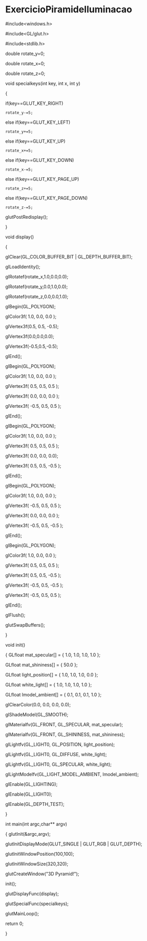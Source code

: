 # ExercicioPiramideIluminacao

#include<windows.h>

#include<GL/glut.h>

#include<stdlib.h>

double rotate_y=0;

double rotate_x=0;

double rotate_z=0;

void specialkeys(int key, int x, int y)

{

if(key==GLUT_KEY_RIGHT)

    rotate_y-=5;
    
else if(key==GLUT_KEY_LEFT)

    rotate_y+=5;
    
else if(key==GLUT_KEY_UP)

    rotate_x+=5;
    
else if(key==GLUT_KEY_DOWN)

    rotate_x-=5;
    
else if(key==GLUT_KEY_PAGE_UP)

    rotate_z+=5;
    
else if(key==GLUT_KEY_PAGE_DOWN)

    rotate_z-=5;
glutPostRedisplay();

}

void display()

{

glClear(GL_COLOR_BUFFER_BIT | GL_DEPTH_BUFFER_BIT);

glLoadIdentity();

glRotatef(rotate_x,1.0,0.0,0.0);

glRotatef(rotate_y,0.0,1.0,0.0);

glRotatef(rotate_z,0.0,0.0,1.0);

glBegin(GL_POLYGON);

glColor3f( 1.0, 0.0, 0.0 );

glVertex3f(0.5, 0.5, -0.5);  

glVertex3f(0.0,0.0,0.0);      

glVertex3f(-0.5,0.5,-0.5);  

glEnd();

glBegin(GL_POLYGON);

glColor3f(   1.0,  0.0, 0.0 );

glVertex3f(  0.5, 0.5, 0.5 );

glVertex3f(  0.0,  0.0, 0.0 );

glVertex3f( -0.5,  0.5, 0.5 );

glEnd();

glBegin(GL_POLYGON);

glColor3f(  1.0,  0.0,  0.0 );

glVertex3f( 0.5, 0.5, 0.5 );

glVertex3f( 0.0,  0.0, 0.0);

glVertex3f( 0.5,  0.5, -0.5 );

glEnd();


glBegin(GL_POLYGON);

glColor3f(   1.0,  0.0,  0.0 );

glVertex3f( -0.5, 0.5,  0.5 );

glVertex3f( 0.0,  0.0,  0.0 );

glVertex3f( -0.5,  0.5, -0.5 );

glEnd();


glBegin(GL_POLYGON);

glColor3f(   1.0,  0.0,  0.0 );

glVertex3f(  0.5,  0.5,  0.5 );

glVertex3f(  0.5,  0.5, -0.5 );

glVertex3f( -0.5,  0.5, -0.5 );

glVertex3f( -0.5,  0.5,  0.5 );

glEnd();

glFlush();

glutSwapBuffers();

}

void init()

{
GLfloat mat_specular[] = { 1.0, 1.0, 1.0, 1.0 };

GLfloat mat_shininess[] = { 50.0 };

GLfloat light_position[] = { 1.0, 1.0, 1.0, 0.0 };

GLfloat white_light[] = { 1.0, 1.0, 1.0, 1.0 };

GLfloat lmodel_ambient[] = { 0.1, 0.1, 0.1, 1.0 };

glClearColor(0.0, 0.0, 0.0, 0.0);

glShadeModel(GL_SMOOTH);

glMaterialfv(GL_FRONT, GL_SPECULAR, mat_specular);

glMaterialfv(GL_FRONT, GL_SHININESS, mat_shininess);

glLightfv(GL_LIGHT0, GL_POSITION, light_position);

glLightfv(GL_LIGHT0, GL_DIFFUSE, white_light);

glLightfv(GL_LIGHT0, GL_SPECULAR, white_light);

glLightModelfv(GL_LIGHT_MODEL_AMBIENT, lmodel_ambient);

glEnable(GL_LIGHTING);

glEnable(GL_LIGHT0);

glEnable(GL_DEPTH_TEST);

}

int main(int argc,char** argv)

{
glutInit(&argc,argv);

glutInitDisplayMode(GLUT_SINGLE | GLUT_RGB | GLUT_DEPTH);

glutInitWindowPosition(100,100);

glutInitWindowSize(320,320);

glutCreateWindow("3D Pyramid!");

init();

glutDisplayFunc(display);

glutSpecialFunc(specialkeys);

glutMainLoop();

return 0;

}
